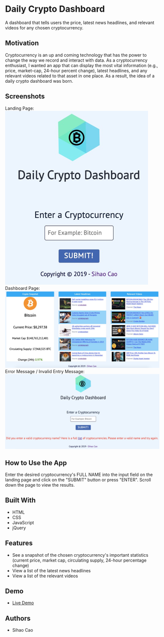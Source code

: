# Daily Crypto Dashboard
A dashboard that tells users the price, latest news headlines, and relevant videos for any chosen cryptocurrency.
## Motivation
Cryptocurrency is an up and coming technology that has the power to change the way we record and interact with data. As a cryptocurrency enthusiast, I wanted an app that can display the most vital information (e.g., price, market-cap, 24-hour percent change), latest headlines, and any relevant videos related to that asset in one place. As a result, the idea of a daily crypto dashboard was born.
## Screenshots
Landing Page:
<img src="screenshots/landing-page.jpg" />
Dashboard Page:
<img src="screenshots/dashboard-page.jpg" />
Error Message / Invalid Entry Message:
<img src="screenshots/invalid-entry-page.jpg" />
## How to Use the App
Enter the desired cryptocurrency's FULL NAME into the input field on the landing page and click on the "SUBMIT" button or press "ENTER". Scroll down the page to view the results.
## Built With
* HTML
* CSS
* JavaScript
* jQuery
## Features
* See a snapshot of the chosen cryptocurrency's important statistics (current price, market cap, circulating supply, 24-hour percentage change)
* View a list of the latest news headlines
* View a list of the relevant videos
## Demo
* [Live Demo](https://sihaocao.github.io/Daily-Crypto-Dashboard/)
## Authors
* Sihao Cao